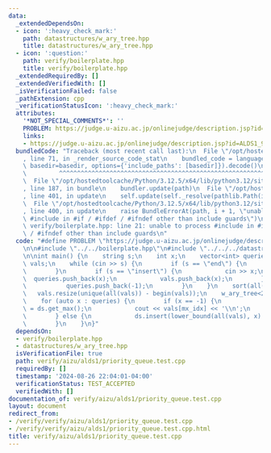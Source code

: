 ```yaml
---
data:
  _extendedDependsOn:
  - icon: ':heavy_check_mark:'
    path: datastructures/w_ary_tree.hpp
    title: datastructures/w_ary_tree.hpp
  - icon: ':question:'
    path: verify/boilerplate.hpp
    title: verify/boilerplate.hpp
  _extendedRequiredBy: []
  _extendedVerifiedWith: []
  _isVerificationFailed: false
  _pathExtension: cpp
  _verificationStatusIcon: ':heavy_check_mark:'
  attributes:
    '*NOT_SPECIAL_COMMENTS*': ''
    PROBLEM: https://judge.u-aizu.ac.jp/onlinejudge/description.jsp?id=ALDS1_9_C
    links:
    - https://judge.u-aizu.ac.jp/onlinejudge/description.jsp?id=ALDS1_9_C
  bundledCode: "Traceback (most recent call last):\n  File \"/opt/hostedtoolcache/Python/3.12.5/x64/lib/python3.12/site-packages/onlinejudge_verify/documentation/build.py\"\
    , line 71, in _render_source_code_stat\n    bundled_code = language.bundle(stat.path,\
    \ basedir=basedir, options={'include_paths': [basedir]}).decode()\n          \
    \         ^^^^^^^^^^^^^^^^^^^^^^^^^^^^^^^^^^^^^^^^^^^^^^^^^^^^^^^^^^^^^^^^^^^^^^^^^^^^^^^^^\n\
    \  File \"/opt/hostedtoolcache/Python/3.12.5/x64/lib/python3.12/site-packages/onlinejudge_verify/languages/cplusplus.py\"\
    , line 187, in bundle\n    bundler.update(path)\n  File \"/opt/hostedtoolcache/Python/3.12.5/x64/lib/python3.12/site-packages/onlinejudge_verify/languages/cplusplus_bundle.py\"\
    , line 401, in update\n    self.update(self._resolve(pathlib.Path(included), included_from=path))\n\
    \  File \"/opt/hostedtoolcache/Python/3.12.5/x64/lib/python3.12/site-packages/onlinejudge_verify/languages/cplusplus_bundle.py\"\
    , line 400, in update\n    raise BundleErrorAt(path, i + 1, \"unable to process\
    \ #include in #if / #ifdef / #ifndef other than include guards\")\nonlinejudge_verify.languages.cplusplus_bundle.BundleErrorAt:\
    \ verify/boilerplate.hpp: line 21: unable to process #include in #if / #ifdef\
    \ / #ifndef other than include guards\n"
  code: "#define PROBLEM \"https://judge.u-aizu.ac.jp/onlinejudge/description.jsp?id=ALDS1_9_C\"\
    \n\n#include \"../../boilerplate.hpp\"\n#include \"../../../datastructures/w_ary_tree.hpp\"\
    \n\nint main() {\n    string s;\n    int x;\n    vector<int> queries;\n    vector<int>\
    \ vals;\n    while (cin >> s) {\n        if (s == \"end\") {\n            break;\n\
    \        }\n        if (s == \"insert\") {\n            cin >> x;\n          \
    \  queries.push_back(x);\n            vals.push_back(x);\n        } else {\n \
    \           queries.push_back(-1);\n        }\n    }\n    sort(all(vals));\n \
    \   vals.resize(unique(all(vals)) - begin(vals));\n    w_ary_tree<2000000> ds;\n\
    \    for (auto x : queries) {\n        if (x == -1) {\n            int mx_idx\
    \ = ds.get_max();\n            cout << vals[mx_idx] << '\\n';\n            ds.extract(mx_idx);\n\
    \        } else {\n            ds.insert(lower_bound(all(vals), x) - begin(vals));\n\
    \        }\n    }\n}"
  dependsOn:
  - verify/boilerplate.hpp
  - datastructures/w_ary_tree.hpp
  isVerificationFile: true
  path: verify/aizu/alds1/priority_queue.test.cpp
  requiredBy: []
  timestamp: '2024-08-26 22:04:01-04:00'
  verificationStatus: TEST_ACCEPTED
  verifiedWith: []
documentation_of: verify/aizu/alds1/priority_queue.test.cpp
layout: document
redirect_from:
- /verify/verify/aizu/alds1/priority_queue.test.cpp
- /verify/verify/aizu/alds1/priority_queue.test.cpp.html
title: verify/aizu/alds1/priority_queue.test.cpp
---
```


